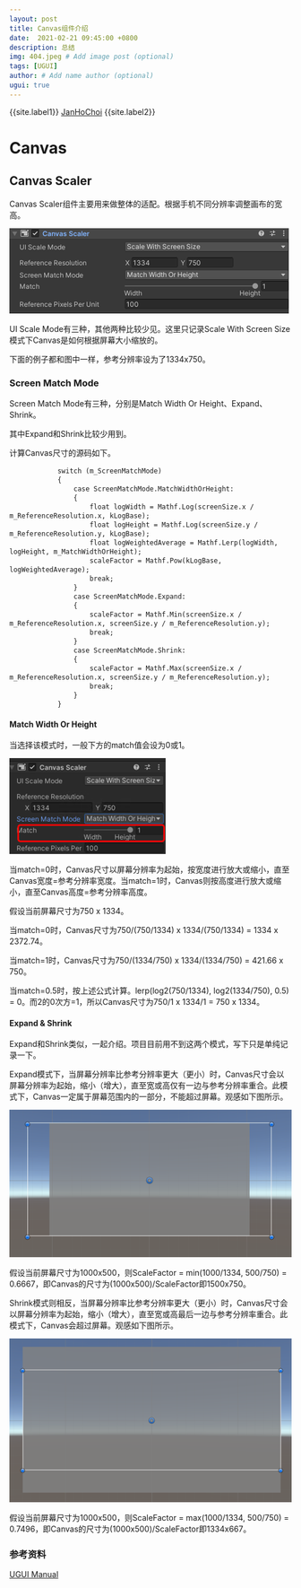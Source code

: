 ```yaml
---
layout: post
title: Canvas组件介绍
date:  2021-02-21 09:45:00 +0800
description: 总结
img: 404.jpeg # Add image post (optional)
tags: [UGUI]
author: # Add name author (optional)
ugui: true
---
```


{{site.label1}} <a href="https://github.com/janhochoi/" target="\_blank">JanHoChoi</a> {{site.label2}}

# Canvas

## Canvas Scaler

Canvas Scaler组件主要用来做整体的适配。根据手机不同分辨率调整画布的宽高。

![image.png](../../assets/img/canvas_1.png)

UI Scale Mode有三种，其他两种比较少见。这里只记录Scale With Screen Size模式下Canvas是如何根据屏幕大小缩放的。

下面的例子都和图中一样，参考分辨率设为了1334x750。

### Screen Match Mode

Screen Match Mode有三种，分别是Match Width Or Height、Expand、Shrink。

其中Expand和Shrink比较少用到。

计算Canvas尺寸的源码如下。

```
            switch (m_ScreenMatchMode)
            {
                case ScreenMatchMode.MatchWidthOrHeight:
                {
                    float logWidth = Mathf.Log(screenSize.x / m_ReferenceResolution.x, kLogBase);
                    float logHeight = Mathf.Log(screenSize.y / m_ReferenceResolution.y, kLogBase);
                    float logWeightedAverage = Mathf.Lerp(logWidth, logHeight, m_MatchWidthOrHeight);
                    scaleFactor = Mathf.Pow(kLogBase, logWeightedAverage);
                    break;
                }
                case ScreenMatchMode.Expand:
                {
                    scaleFactor = Mathf.Min(screenSize.x / m_ReferenceResolution.x, screenSize.y / m_ReferenceResolution.y);
                    break;
                }
                case ScreenMatchMode.Shrink:
                {
                    scaleFactor = Mathf.Max(screenSize.x / m_ReferenceResolution.x, screenSize.y / m_ReferenceResolution.y);
                    break;
                }
            }
```

#### Match Width Or Height

当选择该模式时，一般下方的match值会设为0或1。

![image.png](../../assets/img/canvas_2.png)

当match=0时，Canvas尺寸以屏幕分辨率为起始，按宽度进行放大或缩小，直至Canvas宽度=参考分辨率宽度。当match=1时，Canvas则按高度进行放大或缩小，直至Canvas高度=参考分辨率高度。

假设当前屏幕尺寸为750 x 1334。

当match=0时，Canvas尺寸为750/(750/1334) x 1334/(750/1334) = 1334 x 2372.74。

当match=1时，Canvas尺寸为750/(1334/750) x 1334/(1334/750) = 421.66 x 750。

当match=0.5时，按上述公式计算。lerp(log2(750/1334), log2(1334/750), 0.5) = 0。而2的0次方=1，所以Canvas尺寸为750/1 x 1334/1 = 750 x 1334。

#### Expand & Shrink

Expand和Shrink类似，一起介绍。项目目前用不到这两个模式，写下只是单纯记录一下。

Expand模式下，当屏幕分辨率比参考分辨率更大（更小）时，Canvas尺寸会以屏幕分辨率为起始，缩小（增大），直至宽或高仅有一边与参考分辨率重合。此模式下，Canvas一定属于屏幕范围内的一部分，不能超过屏幕。观感如下图所示。

![image.png](../../assets/img/canvas_3.png)

假设当前屏幕尺寸为1000x500，则ScaleFactor = min(1000/1334, 500/750) = 0.6667，即Canvas的尺寸为(1000x500)/ScaleFactor即1500x750。

Shrink模式则相反，当屏幕分辨率比参考分辨率更大（更小）时，Canvas尺寸会以屏幕分辨率为起始，缩小（增大），直至宽或高最后一边与参考分辨率重合。此模式下，Canvas会超过屏幕。观感如下图所示。

![image.png](../../assets/img/canvas_4.png)

假设当前屏幕尺寸为1000x500，则ScaleFactor = max(1000/1334, 500/750) = 0.7496，即Canvas的尺寸为(1000x500)/ScaleFactor即1334x667。

### 参考资料

[UGUI Manual](https://docs.unity3d.com/Packages/com.unity.ugui@1.0/manual/script-CanvasScaler.html)

